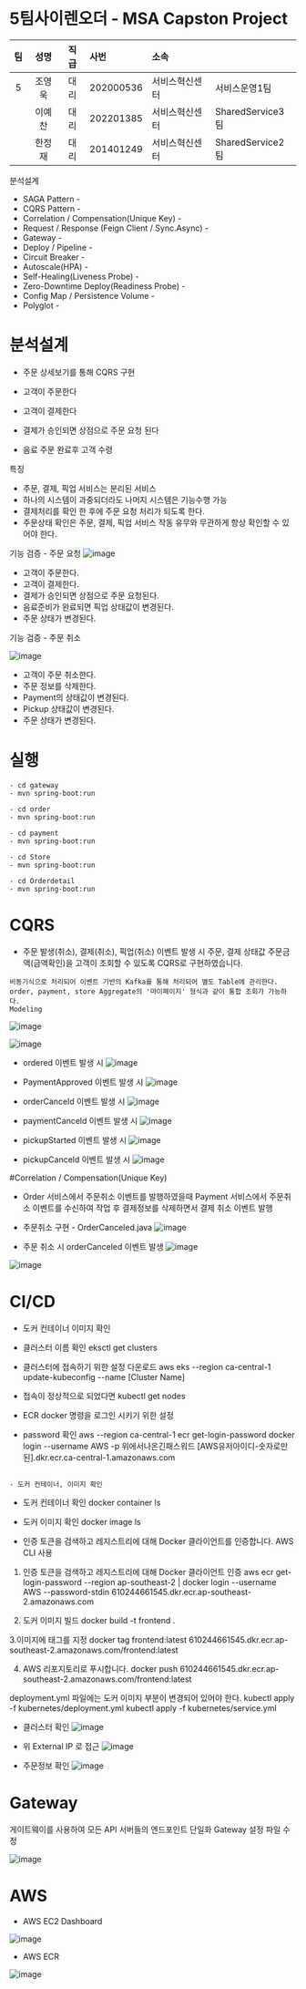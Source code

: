 # 5팀사이렌오더 - MSA Capston Project


   |팀|성명|직급|사번|소속||
   |:----:|:------:|:------:|:------|:------|------|
   |5| 조영욱|대리|202000536|서비스혁신센터|서비스운영1팀|
   ||  이예찬|대리|202201385|서비스혁신센터|SharedService3팀|
   ||  한정재|대리|201401249|서비스혁신센터|SharedService2팀|  

분석설계

- SAGA Pattern -
- CQRS Pattern -
- Correlation / Compensation(Unique Key) -
- Request / Response (Feign Client / Sync.Async) -
- Gateway -
- Deploy / Pipeline -
- Circuit Breaker -
- Autoscale(HPA) -
- Self-Healing(Liveness Probe) -
- Zero-Downtime Deploy(Readiness Probe) -
- Config Map / Persistence Volume -
- Polyglot -


# 분석설계
- 주문 상세보기를 통해 CQRS 구현

- 고객이 주문한다
- 고객이 결제한다 
- 결제가 승인되면 상점으로 주문 요청 된다
- 음료 주문 완료후 고객 수령

특징
- 주문, 결제, 픽업 서비스는 분리된 서비스
- 하나의 시스템이 과중되더라도 나머지 시스템은 기능수행 가능
- 결제처리를 확인 한 후에 주문 요청 처리가 되도록 한다. 
- 주문상태 확인은 주문, 결제, 픽업 서비스 작동 유무와 무관하게 항상 확인할 수 있어야 한다. 



기능 검증 - 주문 요청
![image](https://user-images.githubusercontent.com/109929524/180945948-149faad7-c8b3-4969-8872-b9998c062359.png)

- 고객이 주문한다.
- 고객이 결제한다.
- 결제가 승인되면 상점으로 주문 요청된다.
- 음료준비가 완료되면 픽업 상태값이 변경된다.
- 주문 상태가 변경된다.

기능 검증 - 주문 취소

![image](https://user-images.githubusercontent.com/109929524/180946179-d3f1716c-ef46-4ea2-a96d-8622bc72d890.png)

- 고객이 주문 취소한다.
- 주문 정보를 삭제한다.
- Payment의 상태값이 변경된다.
- Pickup 상태값이 변경된다.
- 주문 상태가 변경된다.

# 실행

```
- cd gateway
- mvn spring-boot:run
```
```
- cd order
- mvn spring-boot:run
```
```
- cd payment
- mvn spring-boot:run
```
```
- cd Store
- mvn spring-boot:run
```
```
- cd Orderdetail
- mvn spring-boot:run
```

# CQRS

- 주문 발생(취소), 결제(취소), 픽업(취소) 이벤트 발생 시 주문, 결제 상태값 주문금액(금액확인)을 고객이 조회할 수 있도록 CQRS로 구현하였습니다.

```
비동기식으로 처리되어 이벤트 기반의 Kafka를 통해 처리되어 별도 Table에 관리한다.
order, payment, store Aggregate의 '마이페이지' 형식과 같이 통합 조회가 가능하다.
Modeling
```
![image](https://user-images.githubusercontent.com/17975717/180715568-3d39261a-df66-42f4-8871-800be3daf063.png)


![image](https://user-images.githubusercontent.com/17975717/180717689-7df38998-498a-4f49-84df-fe8a233073ee.png)

- ordered 이벤트 발생 시
![image](https://user-images.githubusercontent.com/109929524/180949505-544e037d-1edf-4fbb-829b-87eeba387a89.png)

- PaymentApproved 이벤트 발생 시
![image](https://user-images.githubusercontent.com/109929524/180949701-081eb097-9a8c-4149-a674-52c70fff6d74.png)

- orderCanceld 이벤트 발생 시
![image](https://user-images.githubusercontent.com/109929524/180949845-92617009-91f2-40fc-b8cf-257984bd9996.png)

- paymentCanceld 이벤트 발생 시 
![image](https://user-images.githubusercontent.com/109929524/180949967-6490c703-41d7-4254-a135-04df9c7c9c49.png)

- pickupStarted 이벤트 발생 시 
![image](https://user-images.githubusercontent.com/109929524/180950066-e3aebb9b-044f-4254-a0c2-14659776de56.png)

- pickupCanceld 이벤트 발생 시
![image](https://user-images.githubusercontent.com/109929524/180950184-f4148010-f74e-42e9-98cd-b12f198c1e28.png)

#Correlation / Compensation(Unique Key)
-  Order 서비스에서 주문취소 이벤트를 발행하였을때 Payment 서비스에서 주문취소 이벤트를 수신하여 작업 후 결제정보를 삭제하면서 결제 취소 이벤트 발행

* 주문취소 구현 - OrderCanceled.java 
![image](https://user-images.githubusercontent.com/109929524/180952696-16c5578e-790e-443c-866e-33bd2109e2ed.png)

- 주문 취소 시 orderCanceled 이벤트 발생
![image](https://user-images.githubusercontent.com/109929524/180953025-a81a3684-20c9-4d8d-a78d-1e420f0d992c.png)

![image](https://user-images.githubusercontent.com/109929524/180953657-2f74ec4b-4f6e-45fa-b7d4-3f831ffcbf87.png)


# CI/CD

 - 도커 컨테이너 이미지 확인

- 클러스터 이름 확인
 eksctl get clusters
- 클러스터에 접속하기 위한 설정 다운로드
 aws eks --region ca-central-1 update-kubeconfig --name [Cluster Name]
- 접속이 정상적으로 되었다면
 kubectl get nodes

- ECR docker 명령을 로그인 시키기 위한 설정
- password 확인
  aws --region ca-central-1 ecr get-login-password
  docker login --username AWS -p 위에서나온긴패스워드 [AWS유저아이디-숫자로만된].dkr.ecr.ca-central-1.amazonaws.com

```

- 도커 컨테이너, 이미지 확인
```
- 도커 컨테이너 확인
docker container ls
- 도커 이미지 확인
docker image ls

- 인증 토큰을 검색하고 레지스트리에 대해 Docker 클라이언트를 인증합니다.
AWS CLI 사용

1. 인증 토큰을 검색하고 레지스트리에 대해 Docker 클라이언트 인증
aws ecr get-login-password --region ap-southeast-2 | docker login --username AWS --password-stdin 610244661545.dkr.ecr.ap-southeast-2.amazonaws.com

2. 도커 이미지 빌드
docker build -t frontend .

3.이미지에 태그를 지정
docker tag frontend:latest 610244661545.dkr.ecr.ap-southeast-2.amazonaws.com/frontend:latest

4. AWS 리포지토리로 푸시합니다.
docker push 610244661545.dkr.ecr.ap-southeast-2.amazonaws.com/frontend:latest


deployment.yml 파일에는 도커 이미지 부분이 변경되어 있어야 한다.
kubectl apply -f kubernetes/deployment.yml
kubectl apply -f kubernetes/service.yml

* 클러스터 확인
![image](https://user-images.githubusercontent.com/109929524/180955767-e684f756-6dcf-419c-b961-443daa524816.png)

* 위 External IP 로 접근 
![image](https://user-images.githubusercontent.com/109929524/180956183-612e0872-976c-4fbc-805d-c405543e115d.png)

* 주문정보 확인
![image](https://user-images.githubusercontent.com/109929524/180956469-0c69bd74-5764-402a-a0bb-7dfd21777a79.png)

# Gateway

게이트웨이를 사용하여 모든 API 서버들의 엔드포인트 단일화
Gateway 설정 파일 수정

![image](https://user-images.githubusercontent.com/109929524/181134934-e81159a1-bccc-49bb-a231-8e308de417f0.png)


# AWS 

- AWS EC2 Dashboard

![image](https://user-images.githubusercontent.com/109929524/181135454-3d775d28-58e9-4983-b363-efc9a13d0f46.png)
 
- AWS ECR

![image](https://user-images.githubusercontent.com/109929524/181135359-f77e7639-630d-4ae0-847a-eb9771237591.png)

